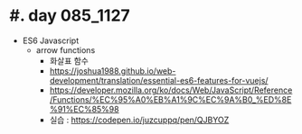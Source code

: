 #. day 085_1127
===============
*  ES6 Javascript    
    * arrow functions
        * 화살표 함수
        * https://joshua1988.github.io/web-development/translation/essential-es6-features-for-vuejs/
        * https://developer.mozilla.org/ko/docs/Web/JavaScript/Reference/Functions/%EC%95%A0%EB%A1%9C%EC%9A%B0_%ED%8E%91%EC%85%98
        * 실습 : https://codepen.io/juzcuppq/pen/QJBYOZ
    
